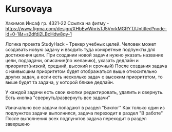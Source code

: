 # Kursovaya
Хакимов Инсаф гр. 4321-22
Ссылка на фигму - https://www.figma.com/design/XHbEwWnrisTJ5VnrkMGRYT/Untitled?node-id=0-1&t=s2dfdj2LBcHdw8qy-1

Логика проекта StudyHack - Трекер учебных целей.
Человек может создавать новую задачу и вводить туда конкретные подпункты для достижения цели.
При создании новой задачи нужно указать название цели, подзадачи, описание(по желанию), указать дедлайн и приоритет(низкий, средний, высокий и срочный)
После создания задача с наивысшим приоритетом будет отображаться выше относительно других задач, а если есть несколько задач с высоким приоритетом, то выше будет та задача, у которой ближе дедлайн.

У каждой задачи есть свои кнопки редактировать, удалить и свернуть.
Есть кнопка "свернуть/развернуть все задачи"

Изначально все задачи попадают в раздел "Бэклог"
Как только один из подпунктов задачи выполнился, задача переходит в раздел "В работе"
После выполнения всех подпунктов задача переходит в раздел завершено